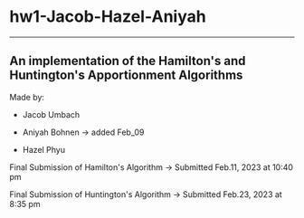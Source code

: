 # hw1-Jacob-Hazel-Aniyah

--------------------------------------------------------
An implementation of the Hamilton's and Huntington's Apportionment Algorithms
---------------------------------------------------------

Made by:

 * Jacob Umbach

 * Aniyah Bohnen -> added Feb_09
 
 * Hazel Phyu


 Final Submission of Hamilton's Algorithm 
 -> Submitted Feb.11, 2023 at 10:40 pm

  Final Submission of Huntington's Algorithm 
 -> Submitted Feb.23, 2023 at 8:35 pm